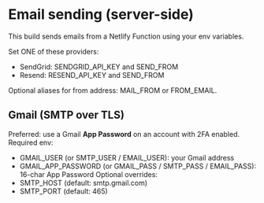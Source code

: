 
Email sending (server-side)
===========================
This build sends emails from a Netlify Function using your env variables.

Set ONE of these providers:
  - SendGrid: SENDGRID_API_KEY and SEND_FROM
  - Resend:   RESEND_API_KEY and SEND_FROM

Optional aliases for from address: MAIL_FROM or FROM_EMAIL.


Gmail (SMTP over TLS)
---------------------
Preferred: use a Gmail **App Password** on an account with 2FA enabled.
Required env:
  - GMAIL_USER (or SMTP_USER / EMAIL_USER): your Gmail address
  - GMAIL_APP_PASSWORD (or GMAIL_PASS / SMTP_PASS / EMAIL_PASS): 16-char App Password
Optional overrides:
  - SMTP_HOST (default: smtp.gmail.com)
  - SMTP_PORT (default: 465)
